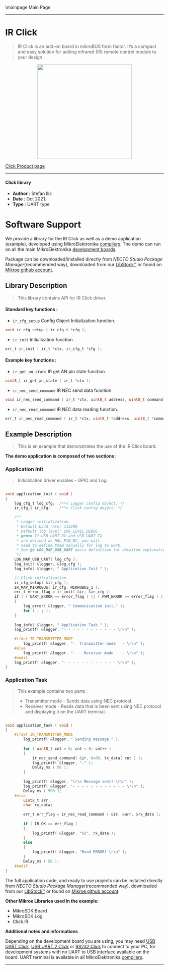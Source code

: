 \mainpage Main Page

---
# IR Click

> IR Click is an add-on board in mikroBUS form factor. It’s a compact and easy solution for adding infrared (IR) remote control module to your design.

<p align="center">
  <img src="https://download.mikroe.com/images/click_for_ide/ir_click.png" height=300px>
</p>

[Click Product page](https://www.mikroe.com/ir-click)

---


#### Click library

- **Author**        : Stefan Ilic
- **Date**          : Oct 2021.
- **Type**          : UART type


# Software Support

We provide a library for the IR Click
as well as a demo application (example), developed using MikroElektronika
[compilers](https://www.mikroe.com/necto-studio).
The demo can run on all the main MikroElektronika [development boards](https://www.mikroe.com/development-boards).

Package can be downloaded/installed directly from *NECTO Studio Package Manager*(recommended way), downloaded from our [LibStock&trade;](https://libstock.mikroe.com) or found on [Mikroe github account](https://github.com/MikroElektronika/mikrosdk_click_v2/tree/master/clicks).

## Library Description

> This library contains API for IR Click driver.

#### Standard key functions :

- `ir_cfg_setup` Config Object Initialization function.
```c
void ir_cfg_setup ( ir_cfg_t *cfg );
```

- `ir_init` Initialization function.
```c
err_t ir_init ( ir_t *ctx, ir_cfg_t *cfg );
```

#### Example key functions :

- `ir_get_an_state` IR get AN pin state function.
```c
uint8_t ir_get_an_state ( ir_t *ctx );
```

- `ir_nec_send_command` IR NEC send data function.
```c
void ir_nec_send_command ( ir_t *ctx, uint8_t address, uint8_t command );
```

- `ir_nec_read_command` IR NEC data reading function.
```c
err_t ir_nec_read_command ( ir_t *ctx, uint8_t *address, uint8_t *command );
```

## Example Description

> This is an example that demonstrates the use of the IR Click board.

**The demo application is composed of two sections :**

### Application Init

> Initialization driver enables - GPIO and Log.

```c

void application_init ( void ) 
{
    log_cfg_t log_cfg;  /**< Logger config object. */
    ir_cfg_t ir_cfg;    /**< Click config object. */

    /** 
     * Logger initialization.
     * Default baud rate: 115200
     * Default log level: LOG_LEVEL_DEBUG
     * @note If USB_UART_RX and USB_UART_TX 
     * are defined as HAL_PIN_NC, you will 
     * need to define them manually for log to work. 
     * See @b LOG_MAP_USB_UART macro definition for detailed explanation.
     */
    LOG_MAP_USB_UART( log_cfg );
    log_init( &logger, &log_cfg );
    log_info( &logger, " Application Init " );

    // Click initialization.
    ir_cfg_setup( &ir_cfg );
    IR_MAP_MIKROBUS( ir_cfg, MIKROBUS_1 );
    err_t error_flag = ir_init( &ir, &ir_cfg );
    if ( ( UART_ERROR == error_flag ) || ( PWM_ERROR == error_flag ) ) 
    {
        log_error( &logger, " Communication init." );
        for ( ; ; );
    }
    
    log_info( &logger, " Application Task " );
    log_printf( &logger, "- - - - - - - - - - - - \r\n" );
    
    #ifdef IR_TRANSMITTER_MODE
        log_printf( &logger, "-  Transmitter mode   - \r\n" );
    #else
        log_printf( &logger, "-    Receiver mode    - \r\n" );
    #endif
    log_printf( &logger, "- - - - - - - - - - - - \r\n" );
}

```

### Application Task

> This example contains two parts :
> - Transmitter mode - Sends data using NEC protocol.
> - Receiver mode - Reads data that is been sent using NEC protocol and 
>                   displaying it on the UART terminal.

```c

void application_task ( void ) 
{
    #ifdef IR_TRANSMITTER_MODE
        log_printf( &logger, " Sending message." );
        
        for ( uint8_t cnt = 0; cnt < 8; cnt++ )
        {
            ir_nec_send_command( &ir, 0x00, tx_data[ cnt ] );
            log_printf( &logger, "." );
            Delay_ms ( 50 );
        }
        
        log_printf( &logger, "\r\n Message sent! \r\n" );
        log_printf( &logger, "- - - - - - - - - - - - \r\n" );
        Delay_ms ( 500 );
    #else
        uint8_t arr;
        char rx_data;
        
        err_t err_flag = ir_nec_read_command ( &ir, &arr, &rx_data );
        
        if ( IR_OK == err_flag )
        {
            log_printf( &logger, "%c", rx_data );
        }
        else
        {
            log_printf( &logger, "Read ERROR! \r\n" );
        }
        Delay_ms ( 50 );
    #endif
}

```

The full application code, and ready to use projects can be installed directly from *NECTO Studio Package Manager*(recommended way), downloaded from our [LibStock&trade;](https://libstock.mikroe.com) or found on [Mikroe github account](https://github.com/MikroElektronika/mikrosdk_click_v2/tree/master/clicks).

**Other Mikroe Libraries used in the example:**

- MikroSDK.Board
- MikroSDK.Log
- Click.IR

**Additional notes and informations**

Depending on the development board you are using, you may need
[USB UART Click](https://www.mikroe.com/usb-uart-click),
[USB UART 2 Click](https://www.mikroe.com/usb-uart-2-click) or
[RS232 Click](https://www.mikroe.com/rs232-click) to connect to your PC, for
development systems with no UART to USB interface available on the board. UART
terminal is available in all MikroElektronika
[compilers](https://shop.mikroe.com/compilers).

---
